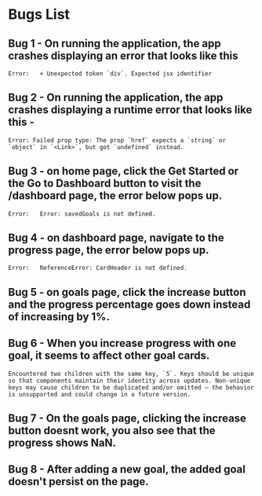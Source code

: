 # Bugs List

## Bug 1 - On running the application, the app crashes displaying an error that looks like this

```
Error:   × Unexpected token `div`. Expected jsx identifier
```

## Bug 2 - On running the application, the app crashes displaying a runtime error that looks like this -

```
Error: Failed prop type: The prop `href` expects a `string` or `object` in `<Link>`, but got `undefined` instead.
```

## Bug 3 - on home page, click the Get Started or the Go to Dashboard button to visit the /dashboard page, the error below pops up.

```
Error:   Error: savedGoals is not defined.
```

## Bug 4 - on dashboard page, navigate to the progress page, the error below pops up.

```
Error:   ReferenceError: CardHeader is not defined.
```

## Bug 5 - on goals page, click the increase button and the progress percentage goes down instead of increasing by 1%.

## Bug 6 - When you increase progress with one goal, it seems to affect other goal cards.

```
Encountered two children with the same key, `5`. Keys should be unique so that components maintain their identity across updates. Non-unique keys may cause children to be duplicated and/or omitted — the behavior is unsupported and could change in a future version.
```

## Bug 7 - On the goals page, clicking the increase button doesnt work, you also see that the progress shows NaN.

## Bug 8 - After adding a new goal, the added goal doesn't persist on the page.